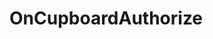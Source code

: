 <Badge type="danger" text="Carbon Compatible"/><Badge type="warning" text="Oxide Compatible"/>
# OnCupboardAuthorize
